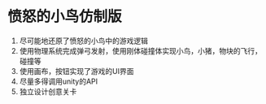 # 愤怒的小鸟仿制版

1. 尽可能地还原了愤怒的小鸟中的游戏逻辑
2. 使用物理系统完成弹弓发射，使用刚体碰撞体实现小鸟，小猪，物块的飞行，碰撞等
3. 使用画布，按钮实现了游戏的UI界面
4. 尽量多得调用unity的API
5. 独立设计创意关卡
